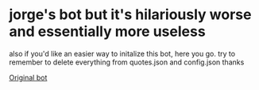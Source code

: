 jorge's bot but it's hilariously worse and essentially more useless
======================================
also if you'd like an easier way to initalize this bot, here you go. try to remember to delete everything from quotes.json and config.json thanks

[Original bot](https://github.com/jorgeberrex/YouBOT)
